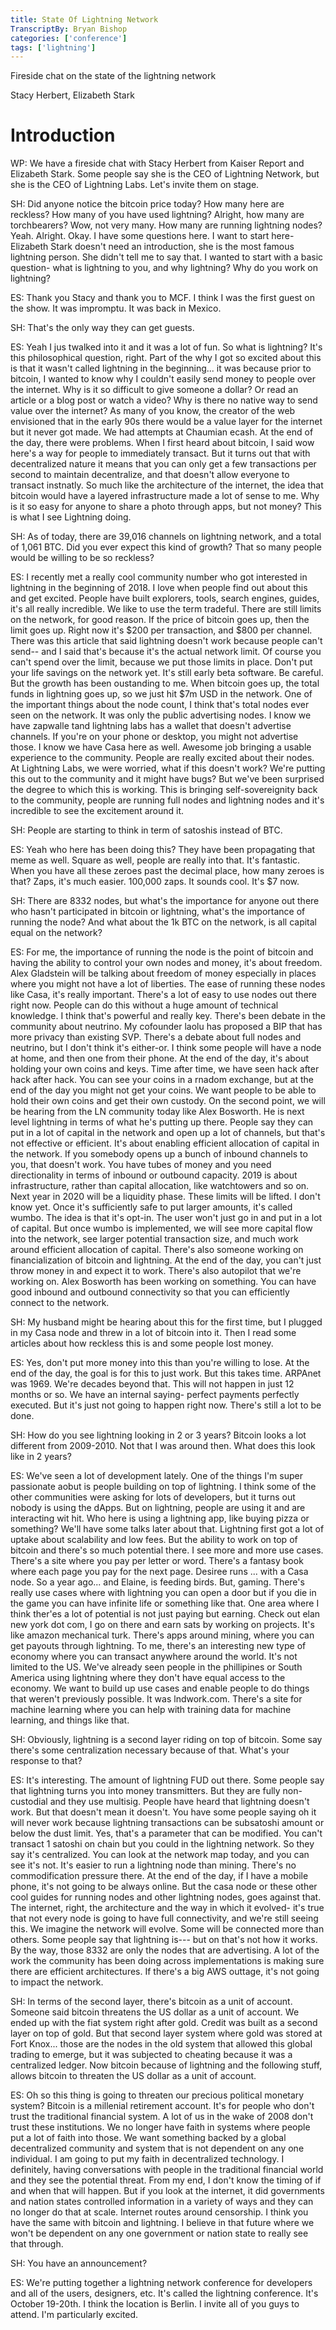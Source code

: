 ```yaml
---
title: State Of Lightning Network
TranscriptBy: Bryan Bishop
categories: ['conference']
tags: ['lightning']
---
```


Fireside chat on the state of the lightning network

Stacy Herbert, Elizabeth Stark

# Introduction

WP: We have a fireside chat with Stacy Herbert from Kaiser Report and Elizabeth Stark. Some people say she is the CEO of Lightning Network, but she is the CEO of Lightning Labs. Let's invite them on stage.

SH: Did anyone notice the bitcoin price today? How many here are reckless? How many of you have used lightning? Alright, how many are torchbearers? Wow, not very many. How many are running lightning nodes? Yeah. Alright. Okay. I have some questions here. I want to start here- Elizabeth Stark doesn't need an introduction, she is the most famous lightning person. She didn't tell me to say that. I wanted to start with a basic question- what is lightning to you, and why lightning? Why do you work on lightning?

ES: Thank you Stacy and thank you to MCF. I think I was the first guest on the show. It was impromptu. It was back in Mexico.

SH: That's the only way they can get guests.

ES: Yeah I jus twalked into it and it was a lot of fun. So what is lightning? It's this philosophical question, right. Part of the why I got so excited about this is that it wasn't called lightning in the beginning... it was because prior to bitcoin, I wanted to know why I couldn't easily send money to people over the internet. Why is it so difficult to give someone a dollar? Or read an article or a blog post or watch a video? Why is there no native way to send value over the internet? As many of you know, the creator of the web envisioned that in the early 90s there would be a value layer for the internet but it never got made. We had attempts at Chaumian ecash. At the end of the day, there were problems. When I first heard about bitcoin, I said wow here's a way for people to immediately transact. But it turns out that with decentralized nature it means that you can only get a few transactions per second to maintain decentralize, and that doesn't allow everyone to transact instnatly. So much like the architecture of the internet, the idea that bitcoin would have a layered infrastructure made a lot of sense to me. Why is it so easy for anyone to share a photo through apps, but not money? This is what I see Lightning doing.

SH: As of today, there are 39,016 channels on lightning network, and a total of 1,061 BTC. Did you ever expect this kind of growth? That so many people would be willing to be so reckless?

ES: I recently met a really cool community number who got interested in lightning in the beginning of 2018. I love when people find out about this and get excited. People have built explorers, tools, search engines, guides, it's all really incredible. We like to use the term tradeful. There are still limits on the network, for good reason. If the price of bitcoin goes up, then the limit goes up. Right now it's $200 per transaction, and $800 per channel. There was this article that said lightning doesn't work because people can't send-- and I said that's because it's the actual network limit. Of course you can't spend over the limit, because we put those limits in place. Don't put your life savings on the network yet. It's still early beta software. Be careful. But the growth has been oustanding to me. When bitcoin goes up, the total funds in lightning goes up, so we just hit $7m USD in the network. One of the important things about the node count, I think that's total nodes ever seen on the network. It was only the public advertising nodes. I know we have zapwalle tand lightning labs has a wallet that doesn't advertise channels. If you're on your phone or desktop, you might not advertise those. I know we have Casa here as well. Awesome job bringing a usable experience to the community. People are really excited about their nodes. At Lightning Labs, we were worried, what if this doesn't work? We're putting this out to the community and it might have bugs? But we've been surprised the degree to which this is working. This is bringing self-sovereignity back to the community, people are running full nodes and lightning nodes and it's incredible to see the excitement around it.

SH: People are starting to think in term of satoshis instead of BTC.

ES: Yeah who here has been doing this? They have been propagating that meme as well. Square as well, people are really into that. It's fantastic. When you have all these zeroes past the decimal place, how many zeroes is that? Zaps, it's much easier. 100,000 zaps. It sounds cool. It's $7 now.

SH: There are 8332 nodes, but what's the importance for anyone out there who hasn't participated in bitcoin or lightning, what's the importance of running the node? And what about the 1k BTC on the network, is all capital equal on the network?

ES: For me, the importance of running the node is the point of bitcoin and having the ability to control your own nodes and money, it's about freedom. Alex Gladstein will be talking about freedom of money especially in places where you might not have a lot of liberties. The ease of running these nodes like Casa, it's really important. There's a lot of easy to use nodes out there right now. People can do this without a huge amount of technical knowledge. I think that's powerful and really key. There's been debate in the community about neutrino. My cofounder laolu has proposed a BIP that has more privacy than existing SVP. There's a debate about full nodes and neutrino, but I don't think it's either-or. I think some people will have a node at home, and then one from their phone. At the end of the day, it's about holding your own coins and keys. Time after time, we have seen hack after hack after hack. You can see your coins in a rnadom exchange, but at the end of the day you might not get your coins. We want people to be able to hold their own coins and get their own custody. On the second point, we will be hearing from the LN community today like Alex Bosworth. He is next level lightning in terms of what he's putting up there. People say they can put in a lot of capital in the network and open up a lot of channels, but that's not effective or efficient. It's about enabling efficient allocation of capital in the network. If you somebody opens up a bunch of inbound channels to you, that doesn't work. You have tubes of money and you need directionality in terms of inbound or outbound capacity. 2019 is about infrastructure, rather than capital allocation, like watchtowers and so on. Next year in 2020 will be a liquidity phase. These limits will be lifted. I don't know yet. Once it's sufficiently safe to put larger amounts, it's called wumbo. The idea is that it's opt-in. The user won't just go in and put in a lot of capital. But once wumbo is implemented, we will see more capital flow into the network, see larger potential transaction size, and much work around efficient allocation of capital. There's also someone working on financialization of bitcoin and lightning. At the end of the day, you can't just throw money in and expect it to work. There's also autopilot that we're working on. Alex Bosworth has been working on something. You can have good inbound and outbound connectivity so that you can efficiently connect to the network.

SH: My husband might be hearing about this for the first time, but I plugged in my Casa node and threw in a lot of bitcoin into it. Then I read some articles about how reckless this is and some people lost money.

ES: Yes, don't put more money into this than you're willing to lose. At the end of the day, the goal is for this to just work. But this takes time. ARPAnet was 1969. We're decades beyond that. This will not happen in just 12 months or so. We have an internal saying- perfect payments perfectly executed. But it's just not going to happen right now. There's still a lot to be done.

SH: How do you see lightning looking in 2 or 3 years? Bitcoin looks a lot different from 2009-2010. Not that I was around then. What does this look like in 2 years?

ES: We've seen a lot of development lately. One of the things I'm super passionate aobut is people building on top of lightning. I think some of the other communities were asking for lots of developers, but it turns out nobody is using the dApps. But on lightning, people are using it and are interacting wit hit. Who here is using a lightning app, like buying pizza or something? We'll have some talks later about that. Lightning first got a lot of uptake about scalability and low fees. But the ability to work on top of bitcoin and there's so much potential there. I see more and more use cases. There's a site where you pay per letter or word. There's a fantasy book where each page you pay for the next page. Desiree runs ... with a Casa node. So a year ago... and Elaine, is feeding birds. But, gaming. There's really use cases where with lightning you can open a door but if you die in the game you can have infinite life or something like that. One area where I think ther'es a lot of potential is not just paying but earning. Check out elan new york dot com, I go on there and earn sats by working on projects. It's like amazon mechanical turk. There's apps around mining, where you can get payouts through lightning. To me, there's an interesting new type of economy where you can transact anywhere around the world. It's not limited to the US. We've already seen people in the phillipines or South America using lightning where they don't have equal access to the economy. We want to build up use cases and enable people to do things that weren't previously possible. It was lndwork.com. There's a site for machine learning where you can help with training data for machine learning, and things like that.

SH: Obviously, lightning is a second layer riding on top of bitcoin. Some say there's some centralization necessary because of that. What's your response to that?

ES: It's interesting. The amount of lightning FUD out there. Some people say that lightning turns you into money transmitters. But they are fully non-custodial and they use multisig. People have heard that lightning doesn't work. But that doesn't mean it doesn't. You have some people saying oh it will never work because lightning transactions can be subsatoshi amount or below the dust limit. Yes, that's a parameter that can be modified. You can't transact 1 satoshi on chain but you could in the lightning network. So they say it's centralized. You can look at the network map today, and you can see it's not. It's easier to run a lightning node than mining. There's no commodification pressure there. At the end of the day, if I have a mobile phone, it's not going to be always online. But the casa node or these other cool guides for running nodes and other lightning nodes, goes against that. The internet, right, the architecture and the way in which it evolved- it's true that not every node is going to have full connectivity, and we're still seeing this. We imagine the network will evolve. Some will be connected more than others. Some people say that lightning is--- but on that's not how it works. By the way, those 8332 are only the nodes that are advertising. A lot of the work the community has been doing across implementations is making sure there are efficient architectures. If there's a big AWS outtage, it's not going to impact the network.

SH: In terms of the second layer, there's bitcoin as a unit of account. Someone said bitcoin threatens the US dollar as a unit of account. We ended up with the fiat system right after gold. Credit was built as a second layer on top of gold. But that second layer system where gold was stored at Fort Knox... those are the nodes in the old system that allowed this global trading to emerge, but it was subjected to cheating because it was a centralized ledger. Now bitcoin because of lightning and the following stuff, allows bitcoin to threaten the US dollar as a unit of account.

ES: Oh so this thing is going to threaten our precious political monetary system? Bitcoin is a millenial retirement account. It's for people who don't trust the traditional financial system. A lot of us in the wake of 2008 don't trust these institutions. We no longer have faith in systems where people put a lot of faith into those. We want something backed by a global decentralized community and system that is not dependent on any one individual. I am going to put my faith in decentralized technology. I definitely, having conversations with people in the traditional financial world and they see the potential threat. From my end, I don't know the timing of if and when that will happen. But if you look at the internet, it did governments and nation states controlled information in a variety of ways and they can no longer do that at scale. Internet routes around censorship. I think you have the same with bitcoin and lightning. I believe in that future where we won't be dependent on any one government or nation state to really see that through.

SH: You have an announcement?

ES: We're putting together a lightning network conference for developers and all of the users, designers, etc. It's called the lightning conference. It's October 19-20th. I think the location is Berlin. I invite all of you guys to attend. I'm particularly excited.


